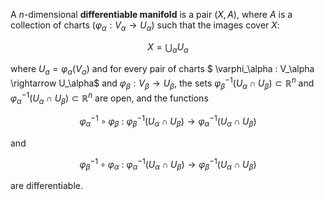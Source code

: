 A $n$-dimensional **differentiable manifold** is a pair $(X, A)$, where $A$ is a collection of charts $(\varphi_\alpha : V_\alpha \longrightarrow U_\alpha)$ such that the images cover $X$:

$$X = \displaystyle{ \bigcup_\alpha U_\alpha }$$

where $U_a = \varphi_\alpha(V_\alpha)$ and for every pair of charts $ \varphi_\alpha : V_\alpha \rightarrow U_\alpha$ and $\varphi_\beta : V_\beta \rightarrow U_\beta$, the sets $\varphi^{-1}_\beta(U_\alpha \cap U_\beta)\subset \mathbb{R}^n$ and $\varphi^{-1}_\alpha (U_\alpha \cap U_\beta)\subset \mathbb{R}^n$ are open, and the functions  

$$\varphi^{-1}_\alpha \circ \varphi_\beta \: : \:  \varphi^{-1}_\beta(U_\alpha \cap U_\beta) \rightarrow \varphi^{-1}_\alpha (U_\alpha \cap U_\beta)$$

and 

$$\varphi^{-1}_\beta \circ \varphi_\alpha \: : \:  \varphi^{-1}_\alpha(U_\alpha \cap U_\beta) \rightarrow \varphi^{-1}_\beta (U_\alpha \cap U_\beta)$$

are differentiable.